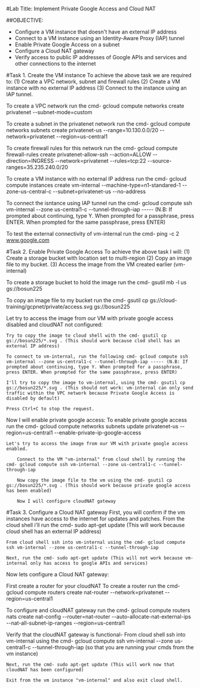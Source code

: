 #Lab Title: Implement Private Google Access and Cloud NAT

##OBJECTIVE:
- Configure a VM instance that doesn't have an external IP address
- Connect to a VM instance using an Identity-Aware Proxy (IAP) tunnel
- Enable Private Google Access on a subnet
- Configure a Cloud NAT gateway
- Verify access to public IP addresses of Google APIs and services and other connections to the internet


#Task 1. Create the VM instance 
To achieve the above task we are required to:
  (1) Create a VPC network, subnet and firewall rules
  (2) Create a VM instance with no external IP address
  (3) Connect to the instance using an IAP tunnel.

To create a VPC network run the cmd- gcloud compute networks create privatenet --subnet-mode=custom

To create a subnet in the privatenet network run the cmd- gcloud compute networks subnets create privatenet-us --range=10.130.0.0/20 --network=privatenet --region=us-central1

To create firewall rules for this network run the cmd- gcloud compute firewall-rules create privatenet-allow-ssh --action=ALLOW --direction=INGRESS --network=privatenet --rules=tcp:22 --source-ranges=35.235.240.0/20

To create a VM instance with no external IP address run the cmd- gcloud compute instances create vm-internal --machine-type=n1-standared-1 --zone-us-central-c --subnet=privatenet-us --no-address

To connect the isntance using IAP tunnel run the cmd- gcloud compute ssh vm-internal --zone us-central1-c --tunnel-through-iap ----- (N.B: If prompted about continuing, type Y. When prompted for a passphrase, press ENTER. When prompted for the same passphrase, press ENTER)

To test the external connectivity of vm-internal run the cmd- ping -c 2 www.google.com


#Task 2. Enable Private Google Access
To achieve the above task I will:
 (1) Create a storage bucket with location set to multi-region
 (2) Copy an image file to my bucket. 
 (3) Access the image from the VM created earlier (vm-internal)

 To create a storage bucket to hold the image run the cmd- gsutil mb -l us gs://bosun225

 To copy an image file to my bucket run the cmd- gsutil cp gs://cloud-training/gcpnet/private/access.svg gs://bosun225

 Let try to access the image from our VM with private google access disabled and cloudNAT not configured:

	Try to copy the image to cloud shell with the cmd- gsutil cp gs://bosun225/*.svg . (This should work because clod shell has an external IP address)

	To connect to vm-internal, run the following cmd- gcloud compute ssh vm-internal --zone us-central1-c --tunnel-through-iap ----- (N.B: If prompted about continuing, type Y. When prompted for a passphrase, press ENTER. When prompted for the same passphrase, press ENTER)

	I'll try to copy the image to vm-internal, using the cmd- gsutil cp gs://bosun225/*.svg . (This should not work: vm-internal can only send traffic within the VPC network because Private Google Access is disabled by default) 

	Press Ctrl+C to stop the request. 

Now I will enable private google access:
	To enable private google access run the cmd- gcloud compute networks subnets update privatenet-us --region=us-central1 --enable-private-ip-google-access

	Let's try to access the image from our VM with private google access enabled.

		Connect to the VM "vm-internal" from cloud shell by running the cmd- gcloud compute ssh vm-internal --zone us-central1-c --tunnel-through-iap

		Now copy the image file to the vm using the cmd- gsutil cp gs://bosun225/*.svg . (This should work because private google access has been enabled)

		Now I will configure cloudNAT gateway

#Task 3. Configure a Cloud NAT gateway
First, you will confirm if the vm instances have access to the internet for updates and patches.
	From the cloud shell i'll run the cmd- sudo apt-get update   (This will work because cloud shell has an external IP address)

	From cloud shell ssh into vm-internal using the cmd- gcloud compute ssh vm-internal --zone us-central1-c --tunnel-through-iap

	Next, run the cmd- sudo apt-get update (This will not work because vm-internal only has access to google APIs and services) 

Now lets configure a Cloud NAT gateway: 

First create a router for your cloudNAT
To create a router run the cmd- gcloud compute routers create nat-router --network=privatenet --region=us-central1

To configure and cloudNAT gateway run the cmd- gcloud compute routers nats create nat-config --router=nat-router --auto-allocate-nat-external-ips --nat-all-subnet-ip-ranges --region=us-central1

Verify that the cloudNAT gateway is functional-
	From cloud shell ssh into vm-internal using the cmd- gcloud compute ssh vm-internal --zone us-central1-c --tunnel-through-iap (so that you are running your cmds from the vm instance)

	Next, run the cmd- sudo apt-get update (This will work now that cloudNAT has been configured)

	Exit from the vm instance "vm-internal" and also exit cloud shell.